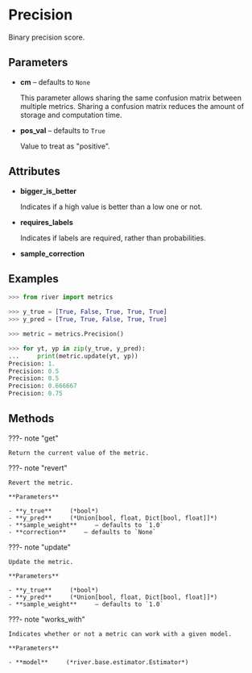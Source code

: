 # Precision

Binary precision score.



## Parameters

- **cm** – defaults to `None`

    This parameter allows sharing the same confusion matrix between multiple metrics. Sharing a confusion matrix reduces the amount of storage and computation time.

- **pos_val** – defaults to `True`

    Value to treat as "positive".


## Attributes

- **bigger_is_better**

    Indicates if a high value is better than a low one or not.

- **requires_labels**

    Indicates if labels are required, rather than probabilities.

- **sample_correction**


## Examples

```python
>>> from river import metrics

>>> y_true = [True, False, True, True, True]
>>> y_pred = [True, True, False, True, True]

>>> metric = metrics.Precision()

>>> for yt, yp in zip(y_true, y_pred):
...     print(metric.update(yt, yp))
Precision: 1.
Precision: 0.5
Precision: 0.5
Precision: 0.666667
Precision: 0.75
```

## Methods

???- note "get"

    Return the current value of the metric.

    
???- note "revert"

    Revert the metric.

    **Parameters**

    - **y_true**     (*bool*)    
    - **y_pred**     (*Union[bool, float, Dict[bool, float]]*)    
    - **sample_weight**     – defaults to `1.0`    
    - **correction**     – defaults to `None`    
    
???- note "update"

    Update the metric.

    **Parameters**

    - **y_true**     (*bool*)    
    - **y_pred**     (*Union[bool, float, Dict[bool, float]]*)    
    - **sample_weight**     – defaults to `1.0`    
    
???- note "works_with"

    Indicates whether or not a metric can work with a given model.

    **Parameters**

    - **model**     (*river.base.estimator.Estimator*)    
    
